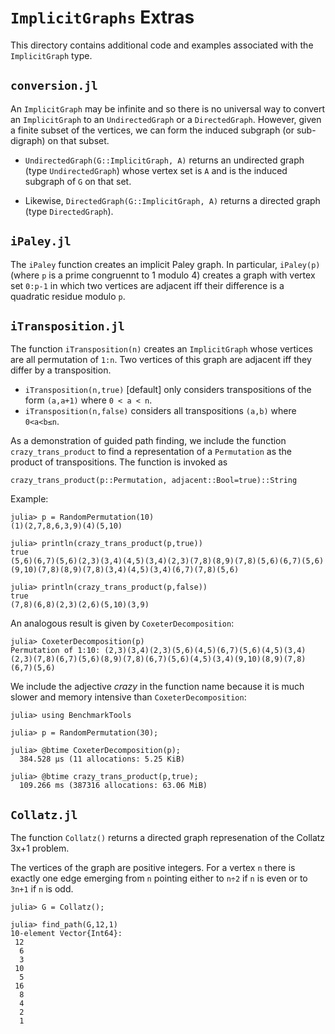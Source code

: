 # `ImplicitGraphs` Extras

This directory contains additional code and examples associated with the `ImplicitGraph` type.

## `conversion.jl`



An `ImplicitGraph` may be infinite and so there is no universal way to convert an `ImplicitGraph` to an `UndirectedGraph` or a `DirectedGraph`. However, given a finite subset of the vertices, we can form the induced subgraph (or sub-digraph) on that subset.

* `UndirectedGraph(G::ImplicitGraph, A)` returns an undirected graph 
  (type `UndirectedGraph`) whose 
  vertex set is `A` and is the induced subgraph of `G` on that set.

* Likewise, `DirectedGraph(G::ImplicitGraph, A)` returns a directed graph 
  (type `DirectedGraph`).



## `iPaley.jl`

The `iPaley` function creates an implicit Paley graph. In particular, `iPaley(p)` 
(where `p` is a prime congruennt to 1 modulo 4) creates a graph with vertex set `0:p-1` 
in which two vertices are adjacent iff their difference is a quadratic residue modulo `p`.


## `iTransposition.jl`

The function `iTransposition(n)` creates an `ImplicitGraph` whose vertices
are all permutation of `1:n`. Two vertices of this graph are adjacent iff
they differ by a transposition.

* `iTransposition(n,true)` [default] only considers transpositions of the form `(a,a+1)` where `0 < a < n`.
* `iTransposition(n,false)` considers all transpositions `(a,b)` where `0<a<b≤n`.

As a demonstration of guided path finding, we include the function `crazy_trans_product` 
to find a representation of a `Permutation` as the product of transpositions. 
The function is invoked as


`crazy_trans_product(p::Permutation, adjacent::Bool=true)::String`

Example:
```
julia> p = RandomPermutation(10)
(1)(2,7,8,6,3,9)(4)(5,10)

julia> println(crazy_trans_product(p,true))
true
(5,6)(6,7)(5,6)(2,3)(3,4)(4,5)(3,4)(2,3)(7,8)(8,9)(7,8)(5,6)(6,7)(5,6)(9,10)(7,8)(8,9)(7,8)(3,4)(4,5)(3,4)(6,7)(7,8)(5,6)

julia> println(crazy_trans_product(p,false))
true
(7,8)(6,8)(2,3)(2,6)(5,10)(3,9)
```

An analogous result is given by `CoxeterDecomposition`:
```
julia> CoxeterDecomposition(p)
Permutation of 1:10: (2,3)(3,4)(2,3)(5,6)(4,5)(6,7)(5,6)(4,5)(3,4)(2,3)(7,8)(6,7)(5,6)(8,9)(7,8)(6,7)(5,6)(4,5)(3,4)(9,10)(8,9)(7,8)(6,7)(5,6)
```

We include the adjective *crazy* in the function name because it is much slower and 
memory intensive than `CoxeterDecomposition`:
```
julia> using BenchmarkTools

julia> p = RandomPermutation(30);

julia> @btime CoxeterDecomposition(p);
  384.528 μs (11 allocations: 5.25 KiB)

julia> @btime crazy_trans_product(p,true);
  109.266 ms (387316 allocations: 63.06 MiB)
```

## `Collatz.jl`

The function `Collatz()` returns a directed graph represenation of the Collatz 3x+1 problem.

The vertices of the graph are positive integers. For a vertex `n`
there is exactly one edge emerging from `n` pointing either to
`n÷2` if `n` is even or to `3n+1` if `n` is odd.

```
julia> G = Collatz();

julia> find_path(G,12,1)
10-element Vector{Int64}:
 12
  6
  3
 10
  5
 16
  8
  4
  2
  1
```


